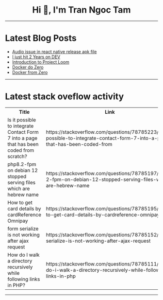 <h1 align="center">Hi 👋, I'm Tran Ngoc Tam</h1>

---

# Latest Blog Posts 
<!-- BLOG-POST-LIST:START -->
- [Audio issue in react native release apk file](https://dev.to/sandipan_ghorai_84e1397ab/audio-issue-in-react-native-release-apk-file-32db)
- [I just hit 2 Years on DEV](https://dev.to/sarahokolo/i-just-hit-2-years-on-dev-27hb)
- [Introduction to Project Loom](https://dev.to/adaumircosta/introduction-to-project-loom-2m98)
- [Docker do Zero](https://dev.to/daveloper/docker-do-zero-2180)
- [Docker from Zero](https://dev.to/daveloper/docker-from-zero-4fci)
<!-- BLOG-POST-LIST:END -->

---

# Latest stack oveflow activity
<table>
  <tr><th>Title</th><th>Link</th></tr>
  <!-- STACKOVERFLOW:START --><tr><td>Is it possible to integrate Contact Form 7 into a page that has been coded from scratch?</td><td>https://stackoverflow.com/questions/78785223/is-it-possible-to-integrate-contact-form-7-into-a-page-that-has-been-coded-from</td></tr><tr><td>php8.2-fpm on debian 12 stopped serving files which are hebrew name</td><td>https://stackoverflow.com/questions/78785197/php8-2-fpm-on-debian-12-stopped-serving-files-which-are-hebrew-name</td></tr><tr><td>How to get card details by cardReference Omnipay</td><td>https://stackoverflow.com/questions/78785195/how-to-get-card-details-by-cardreference-omnipay</td></tr><tr><td>form serialize is not working after ajax request</td><td>https://stackoverflow.com/questions/78785152/form-serialize-is-not-working-after-ajax-request</td></tr><tr><td>How do I walk a directory recursively while following links in PHP?</td><td>https://stackoverflow.com/questions/78785111/how-do-i-walk-a-directory-recursively-while-following-links-in-php</td></tr><!-- STACKOVERFLOW:END -->
</table>

---


